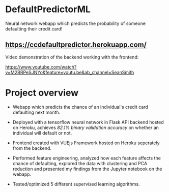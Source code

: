 # DefaultPredictorML
Neural network webapp which predicts the probability of someone defaulting their credit card!

## https://ccdefaultpredictor.herokuapp.com/

Video demonstration of the backend working with the frontend:

https://www.youtube.com/watch?v=M2BRPeSJNYo&feature=youtu.be&ab_channel=SeanSmith


# Project overview

* Webapp which predicts the chance of an individual's credit card defaulting next month.

* Deployed with a tensorflow neural network in Flask API backend hosted on Heroku, achieves *82.1% binary validation accuracy* on whether an individual will default or not.

* Frontend created with VUEjs Framework hosted on Heroku seperately from the backend.

* Performed feature engineering, analyzed how each feature affects the chance of defaulting, explored the data with clustering and PCA reduction and presented my findings from the Jupyter notebook on the webapp.

* Tested/optimized 5 different supervised learning algorithms.


